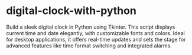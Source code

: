 # digital-clock-with-python
Build a sleek digital clock in Python using Tkinter. This script displays current time and date elegantly, with customizable fonts and colors. Ideal for desktop applications, it offers real-time updates and sets the stage for advanced features like time format switching and integrated alarms. 
